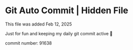 # Git Auto Commit | Hidden File

This file was added Feb 12, 2025

Just for fun and keeping my daily git commit active 🤪

commit number: 91638
